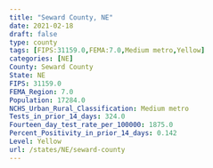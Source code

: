 ```yaml
---
title: "Seward County, NE"
date: 2021-02-18
draft: false
type: county
tags: [FIPS:31159.0,FEMA:7.0,Medium metro,Yellow]
categories: [NE]
County: Seward County
State: NE
FIPS: 31159.0
FEMA_Region: 7.0
Population: 17284.0
NCHS_Urban_Rural_Classification: Medium metro
Tests_in_prior_14_days: 324.0
Fourteen_day_test_rate_per_100000: 1875.0
Percent_Positivity_in_prior_14_days: 0.142
Level: Yellow
url: /states/NE/seward-county
---
```



